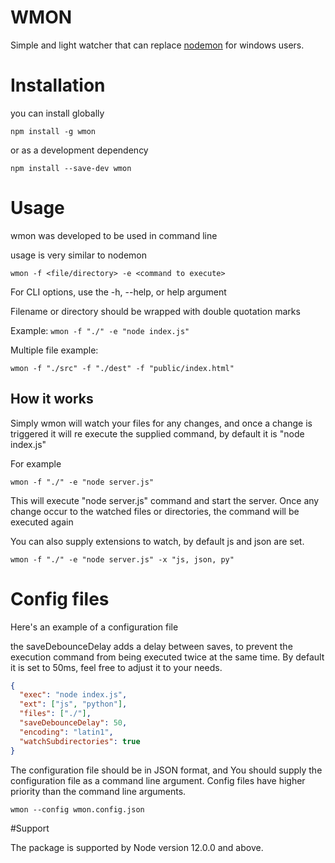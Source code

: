 # WMON

Simple and light watcher that can replace [nodemon](https://www.npmjs.com/package/nodemon) for windows users.

# Installation

you can install globally

`npm install -g wmon`

or as a development dependency

`npm install --save-dev wmon`

# Usage

wmon was developed to be used in command line

usage is very similar to nodemon

`wmon -f <file/directory> -e <command to execute>`

For CLI options, use the -h, --help, or help argument

Filename or directory should be wrapped with double quotation marks

Example: `wmon -f "./" -e "node index.js"`

Multiple file example:

`wmon -f "./src" -f "./dest" -f "public/index.html"`

## How it works

Simply wmon will watch your files for any changes, and once a change is triggered it will re execute the supplied command, by default it is "node index.js"

For example

`wmon -f "./" -e "node server.js"`

This will execute "node server.js" command and start the server. Once any change occur to the watched files or directories, the command will be executed again

You can also supply extensions to watch, by default js and json are set.

`wmon -f "./" -e "node server.js" -x "js, json, py"`

# Config files

Here's an example of a configuration file

the saveDebounceDelay adds a delay between saves, to prevent the execution command from being executed twice at the same time. By default it is set to 50ms, feel free to adjust it to your needs.

```json
{
  "exec": "node index.js",
  "ext": ["js", "python"],
  "files": ["./"],
  "saveDebounceDelay": 50,
  "encoding": "latin1",
  "watchSubdirectories": true
}
```

The configuration file should be in JSON format, and You should supply the configuration file as a command line argument. Config files have higher priority than the command line arguments.

`wmon --config wmon.config.json`

#Support

The package is supported by Node version 12.0.0 and above.

